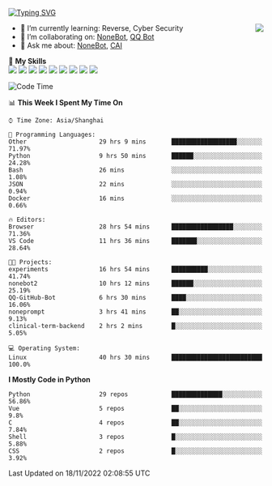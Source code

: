 [![Typing SVG](https://readme-typing-svg.herokuapp.com?size=25&duration=2500&color=8C43EA&vCenter=true&width=200&height=40&lines=Hi+there+%F0%9F%91%8B%F0%9F%8F%BB;I'm+yanyongyu)](https://git.io/typing-svg)

<a href="#">
  <img align="right" src="https://github-readme-stats.vercel.app/api?username=yanyongyu&count_private=true&show_icons=true&bg_color=15,f2f7fd,E0EAFC" />
</a>

- 🌱 I’m currently learning: Reverse, Cyber Security
- 👯 I’m collaborating on: [NoneBot](https://github.com/nonebot), [QQ Bot](https://github.com/Mrs4s/go-cqhttp)
- 💬 Ask me about: [NoneBot](https://github.com/nonebot), [CAI](https://github.com/cscs181/CAI)

🌟 **My Skills**  
![](https://img.shields.io/badge/-Python-3e74a2?style=flat-square&logo=Python&logoColor=fff)
![](https://img.shields.io/badge/-Node.js-339933?style=flat-square&logo=Node.js&logoColor=fff)
![](https://img.shields.io/badge/-Vue-4fc08d?style=flat-square&logo=Vue.js&logoColor=fff)
![](https://img.shields.io/badge/-React-2d98ce?style=flat-square&logo=React&logoColor=fff)
![](https://img.shields.io/badge/-Docker-2496ED?style=flat-square&logo=Docker&logoColor=fff)
![](https://img.shields.io/badge/-Linux-000000?style=flat-square&logo=Linux&logoColor=fff)
![](https://img.shields.io/badge/-MySQL-4479A1?style=flat-square&logo=MySQL&logoColor=fff)
![](https://img.shields.io/badge/-Redis-DC382D?style=flat-square&logo=Redis&logoColor=fff)
![](https://img.shields.io/badge/-MongoDB-47A248?style=flat-square&logo=MongoDB&logoColor=fff)

<!--START_SECTION:waka-->
![Code Time](http://img.shields.io/badge/Code%20Time-3%2C209%20hrs%2020%20mins-blue)

📊 **This Week I Spent My Time On** 

```text
⌚︎ Time Zone: Asia/Shanghai

💬 Programming Languages: 
Other                    29 hrs 9 mins       ██████████████████░░░░░░░   71.97% 
Python                   9 hrs 50 mins       ██████░░░░░░░░░░░░░░░░░░░   24.28% 
Bash                     26 mins             ░░░░░░░░░░░░░░░░░░░░░░░░░   1.08% 
JSON                     22 mins             ░░░░░░░░░░░░░░░░░░░░░░░░░   0.94% 
Docker                   16 mins             ░░░░░░░░░░░░░░░░░░░░░░░░░   0.66%

🔥 Editors: 
Browser                  28 hrs 54 mins      █████████████████░░░░░░░░   71.36% 
VS Code                  11 hrs 36 mins      ███████░░░░░░░░░░░░░░░░░░   28.64%

🐱‍💻 Projects: 
experiments              16 hrs 54 mins      ██████████░░░░░░░░░░░░░░░   41.74% 
nonebot2                 10 hrs 12 mins      ██████░░░░░░░░░░░░░░░░░░░   25.19% 
QQ-GitHub-Bot            6 hrs 30 mins       ████░░░░░░░░░░░░░░░░░░░░░   16.06% 
noneprompt               3 hrs 41 mins       ██░░░░░░░░░░░░░░░░░░░░░░░   9.13% 
clinical-term-backend    2 hrs 2 mins        █░░░░░░░░░░░░░░░░░░░░░░░░   5.05%

💻 Operating System: 
Linux                    40 hrs 30 mins      █████████████████████████   100.0%

```

**I Mostly Code in Python** 

```text
Python                   29 repos            ██████████████░░░░░░░░░░░   56.86% 
Vue                      5 repos             ██░░░░░░░░░░░░░░░░░░░░░░░   9.8% 
C                        4 repos             ██░░░░░░░░░░░░░░░░░░░░░░░   7.84% 
Shell                    3 repos             █░░░░░░░░░░░░░░░░░░░░░░░░   5.88% 
CSS                      2 repos             █░░░░░░░░░░░░░░░░░░░░░░░░   3.92%

```



 Last Updated on 18/11/2022 02:08:55 UTC
<!--END_SECTION:waka-->
